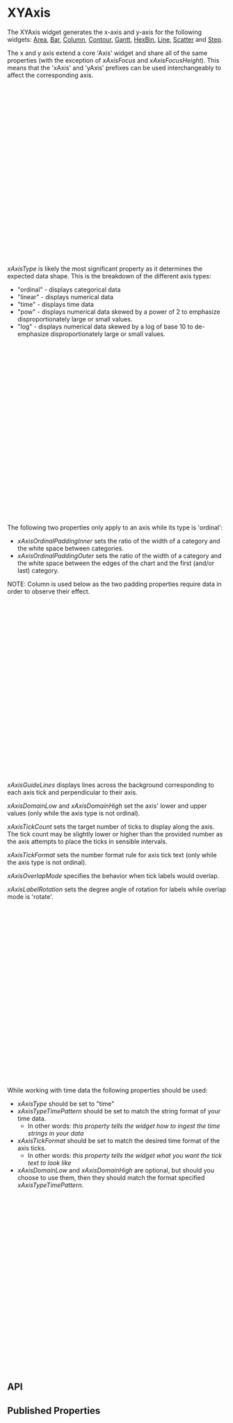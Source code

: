 # XYAxis

<!--meta

-->

The XYAxis widget generates the x-axis and y-axis for the following widgets: [Area](./Area.md), [Bar](./Bar.md), [Column](./Column.md), [Contour](./Contour.md), [Gantt](./Gantt.md), [HexBin](./HexBin.md), [Line](./Line.md), [Scatter](./Scatter.md) and [Step](./Step.md).

The x and y axis extend a core 'Axis' widget and share all of the same properties (with the exception of _xAxisFocus_ and _xAxisFocusHeight_). This means that the 'xAxis' and 'yAxis' prefixes can be used interchangeably to affect the corresponding axis. 

<ClientOnly>
  <hpcc-vitepress style="width:100%;height:600px">
  <div id="placeholder" style="height:400px">
  </div>
  <script type="module">
    import { XYAxis } from "@hpcc-js/chart";

    new XYAxis()
        .target("placeholder")
        .render()
        ;
  </script>
  </hpcc-vitepress>
</ClientOnly>

_xAxisType_ is likely the most significant property as it determines the expected data shape. This is the breakdown of the different axis types:
* "ordinal" - displays categorical data
* "linear" - displays numerical data
* "time" - displays time data
* "pow" - displays numerical data skewed by a power of 2 to emphasize disproportionately large or small values.
* "log" - displays numerical data skewed by a log of base 10 to de-emphasize disproportionately large or small values.

<ClientOnly>
  <hpcc-vitepress style="width:100%;height:600px">
  <div id="placeholder" style="height:400px">
  </div>
  <script type="module">
    import { XYAxis } from "@hpcc-js/chart";

    new XYAxis()
        .target("placeholder")
        .xAxisType("linear")
        .render()
        ;
  </script>
  </hpcc-vitepress>
</ClientOnly>

The following two properties only apply to an axis while its type is 'ordinal':
* _xAxisOrdinalPaddingInner_ sets the ratio of the width of a category and the white space between categories.
* _xAxisOrdinalPaddingOuter_ sets the ratio of the width of a category and the white space between the edges of the chart and the first (and/or last) category.

NOTE: Column is used below as the two padding properties require data in order to observe their effect.

<ClientOnly>
<hpcc-vitepress style="width:100%;height:600px">
  <div id="placeholder" style="height:400px">
  </div>
  <script type="module">
    import { Column } from "@hpcc-js/chart";

    new Column()
        .target("placeholder")
        .columns(["Category", "Value 1", "Value 2", "Value 3"])
        .xAxisOrdinalPaddingInner(0.9)
        .xAxisOrdinalPaddingOuter(1)
        .data([
            ["A", 34, 90, 82],
            ["B", 55, 50, 65],
            ["C", 89, 75, 43],
            ["D", 144, 66, 56]
        ])
        .render()
        ;
  </script>
  </hpcc-vitepress>
</ClientOnly>

_xAxisGuideLines_ displays lines across the background corresponding to each axis tick and perpendicular to their axis.

_xAxisDomainLow_ and _xAxisDomainHigh_ set the axis' lower and upper values (only while the axis type is not ordinal).

_xAxisTickCount_ sets the target number of ticks to display along the axis. The tick count may be slightly lower or higher than the provided number as the axis attempts to place the ticks in sensible intervals.

_xAxisTickFormat_ sets the number format rule for axis tick text (only while the axis type is not ordinal).

_xAxisOverlapMode_ specifies the behavior when tick labels would overlap.

_xAxisLabelRotation_ sets the degree angle of rotation for labels while overlap mode is 'rotate'.

<ClientOnly>
  <hpcc-vitepress style="width:100%;height:600px">
  <div id="placeholder" style="height:400px">
  </div>
  <script type="module">
    import { XYAxis } from "@hpcc-js/chart";

    new XYAxis()
        .target("placeholder")
        .yAxisType("log")
        .xAxisType("pow")
        .xAxisGuideLines(true)
        .xAxisDomainLow(-1000000)
        .xAxisDomainHigh(1000000)
        .xAxisTickCount(7)
        .xAxisTickFormat(",.2r")
        .xAxisOverlapMode("rotate")
        .xAxisLabelRotation(90)
        .xAxisTitle("AXIS TITLE GOES HERE")
        .render()
        ;
  </script>
  </hpcc-vitepress>
</ClientOnly>

While working with time data the following properties should be used:
* _xAxisType_ should be set to "time"
* _xAxisTypeTimePattern_ should be set to match the string format of your time data.
    * In other words: *this property tells the widget how to ingest the time strings in your data*
* _xAxisTickFormat_ should be set to match the desired time format of the axis ticks.
    * In other words: *this property tells the widget what you want the tick text to look like*
* _xAxisDomainLow_ and _xAxisDomainHigh_ are optional, but should you choose to use them, then they should match the format specified _xAxisTypeTimePattern_.

<ClientOnly>
  <hpcc-vitepress style="width:100%;height:600px">
  <div id="placeholder" style="height:400px">
  </div>
  <script type="module">
    import { XYAxis } from "@hpcc-js/chart";

    new XYAxis()
        .target("placeholder")
        .xAxisType("time")
        .xAxisTypeTimePattern("%m/%d/%Y")
        .xAxisDomainLow("06/31/1980")
        .xAxisDomainHigh("06/31/2019")
        .xAxisTickFormat("%Y")
        .render()
        ;
  </script>
  </hpcc-vitepress>
</ClientOnly>

## API

## Published Properties

```@hpcc-js/chart:XYAxis
```
